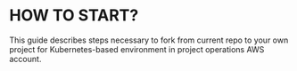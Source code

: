 # HOW TO START?

This guide describes steps necessary to fork from current repo to your own project for Kubernetes-based environment
in project operations AWS account.
